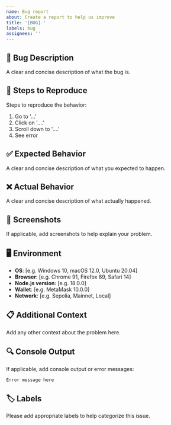 ```yaml
---
name: Bug report
about: Create a report to help us improve
title: '[BUG] '
labels: bug
assignees: ''
---
```


## 🐛 Bug Description
A clear and concise description of what the bug is.

## 🔄 Steps to Reproduce
Steps to reproduce the behavior:
1. Go to '...'
2. Click on '....'
3. Scroll down to '....'
4. See error

## ✅ Expected Behavior
A clear and concise description of what you expected to happen.

## ❌ Actual Behavior
A clear and concise description of what actually happened.

## 📸 Screenshots
If applicable, add screenshots to help explain your problem.

## 🖥️ Environment
- **OS**: [e.g. Windows 10, macOS 12.0, Ubuntu 20.04]
- **Browser**: [e.g. Chrome 91, Firefox 89, Safari 14]
- **Node.js version**: [e.g. 18.0.0]
- **Wallet**: [e.g. MetaMask 10.0.0]
- **Network**: [e.g. Sepolia, Mainnet, Local]

## 📋 Additional Context
Add any other context about the problem here.

## 🔍 Console Output
If applicable, add console output or error messages:

```
Error message here
```

## 🏷️ Labels
Please add appropriate labels to help categorize this issue.
